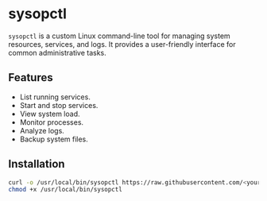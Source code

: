 # sysopctl

`sysopctl` is a custom Linux command-line tool for managing system resources, services, and logs. It provides a user-friendly interface for common administrative tasks.

## Features
- List running services.
- Start and stop services.
- View system load.
- Monitor processes.
- Analyze logs.
- Backup system files.

## Installation
```bash
curl -o /usr/local/bin/sysopctl https://raw.githubusercontent.com/<your-username>/sysopctl/main/sysopctl
chmod +x /usr/local/bin/sysopctl
